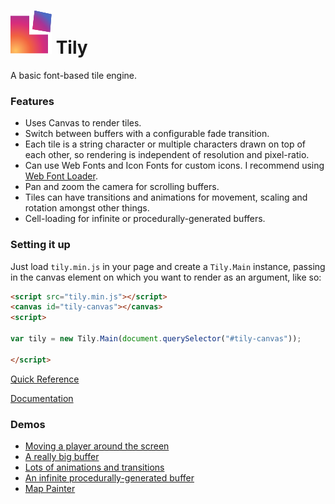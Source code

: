 # ![](docs/images/tily.svg) Tily

A basic font-based tile engine.

### Features

- Uses Canvas to render tiles.
- Switch between buffers with a configurable fade transition.
- Each tile is a string character or multiple characters drawn on top of each other, so rendering is independent of resolution and pixel-ratio.
- Can use Web Fonts and Icon Fonts for custom icons. I recommend using [Web Font Loader](https://github.com/typekit/webfontloader).
- Pan and zoom the camera for scrolling buffers.
- Tiles can have transitions and animations for movement, scaling and rotation amongst other things.
- Cell-loading for infinite or procedurally-generated buffers.

### Setting it up

Just load `tily.min.js` in your page and create a `Tily.Main` instance, passing in the canvas element on which you want to render as an argument, like so:

```html
<script src="tily.min.js"></script>
<canvas id="tily-canvas"></canvas>
<script>

var tily = new Tily.Main(document.querySelector("#tily-canvas"));

</script>
```

[Quick Reference](tily-reference.md)

[Documentation](https://basementuniverse.github.io/tily/index.html)

### Demos

- [Moving a player around the screen](https://basementuniverse.github.io/tily/demos/movingplayer/index.html)
- [A really big buffer](https://basementuniverse.github.io/tily/demos/largebuffer/index.html)
- [Lots of animations and transitions](https://basementuniverse.github.io/tily/demos/animations/index.html)
- [An infinite procedurally-generated buffer](https://basementuniverse.github.io/tily/demos/proceduralbuffer/index.html)
- [Map Painter](https://basementuniverse.github.io/tily/demos/mappainter/index.html)
